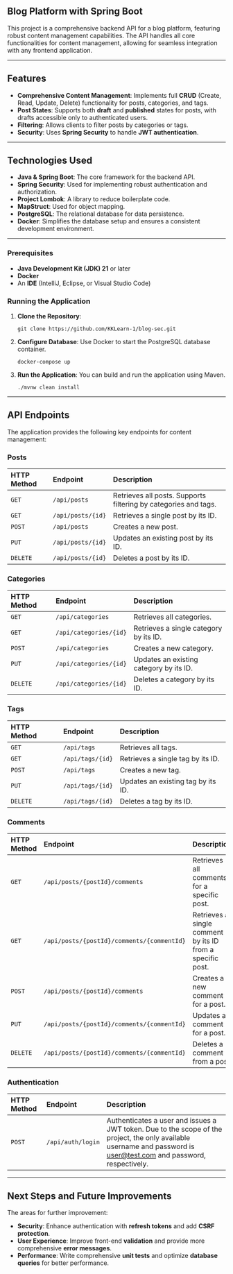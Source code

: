 ## Blog Platform with Spring Boot

This project is a comprehensive backend API for a blog platform, featuring robust content management capabilities. The API handles all core functionalities for content management, allowing for seamless integration with any frontend application.

-----

## Features

  * **Comprehensive Content Management**: Implements full **CRUD** (Create, Read, Update, Delete) functionality for posts, categories, and tags.
  * **Post States**: Supports both **draft** and **published** states for posts, with drafts accessible only to authenticated users.
  * **Filtering**: Allows clients to filter posts by categories or tags.
  * **Security**: Uses **Spring Security** to handle **JWT authentication**.

-----

## Technologies Used

  * **Java & Spring Boot**: The core framework for the backend API.
  * **Spring Security**: Used for implementing robust authentication and authorization.
  * **Project Lombok**: A library to reduce boilerplate code.
  * **MapStruct**: Used for object mapping.
  * **PostgreSQL**: The relational database for data persistence.
  * **Docker**: Simplifies the database setup and ensures a consistent development environment.

-----

### Prerequisites

  * **Java Development Kit (JDK) 21** or later
  * **Docker**
  * An **IDE** (IntelliJ, Eclipse, or Visual Studio Code)

### Running the Application

1.  **Clone the Repository**:

    ```
    git clone https://github.com/KKLearn-1/blog-sec.git
    ```

2.  **Configure Database**:
    Use Docker to start the PostgreSQL database container.

    ```
    docker-compose up
    ```

3.  **Run the Application**:
    You can build and run the application using Maven.

    ```
    ./mvnw clean install
    ```

-----

## API Endpoints

The application provides the following key endpoints for content management:

### Posts

| HTTP Method | Endpoint | Description |
| :--- | :--- | :--- |
| `GET` | `/api/posts` | Retrieves all posts. Supports filtering by categories and tags. |
| `GET` | `/api/posts/{id}` | Retrieves a single post by its ID. |
| `POST` | `/api/posts` | Creates a new post. |
| `PUT` | `/api/posts/{id}` | Updates an existing post by its ID. |
| `DELETE` | `/api/posts/{id}` | Deletes a post by its ID. |

### Categories

| HTTP Method | Endpoint | Description |
| :--- | :--- | :--- |
| `GET` | `/api/categories` | Retrieves all categories. |
| `GET` | `/api/categories/{id}` | Retrieves a single category by its ID. |
| `POST` | `/api/categories` | Creates a new category. |
| `PUT` | `/api/categories/{id}` | Updates an existing category by its ID. |
| `DELETE` | `/api/categories/{id}` | Deletes a category by its ID. |

### Tags

| HTTP Method | Endpoint | Description |
| :--- | :--- | :--- |
| `GET` | `/api/tags` | Retrieves all tags. |
| `GET` | `/api/tags/{id}` | Retrieves a single tag by its ID. |
| `POST` | `/api/tags` | Creates a new tag. |
| `PUT` | `/api/tags/{id}` | Updates an existing tag by its ID. |
| `DELETE` | `/api/tags/{id}` | Deletes a tag by its ID. |

### Comments

| HTTP Method | Endpoint | Description |
| :--- | :--- | :--- |
| `GET` | `/api/posts/{postId}/comments` | Retrieves all comments for a specific post. |
| `GET` | `/api/posts/{postId}/comments/{commentId}` | Retrieves a single comment by its ID from a specific post. |
| `POST` | `/api/posts/{postId}/comments` | Creates a new comment for a post. |
| `PUT` | `/api/posts/{postId}/comments/{commentId}` | Updates a comment for a post. |
| `DELETE` | `/api/posts/{postId}/comments/{commentId}` | Deletes a comment from a post. |

### Authentication

| HTTP Method | Endpoint | Description |
| :--- | :--- | :--- |
| `POST` | `/api/auth/login` | Authenticates a user and issues a JWT token. Due to the scope of the project, the only available username and password is user@test.com and password, respectively. |

-----

## Next Steps and Future Improvements

The areas for further improvement:

  * **Security**: Enhance authentication with **refresh tokens** and add **CSRF protection**.
  * **User Experience**: Improve front-end **validation** and provide more comprehensive **error messages**.
  * **Performance**: Write comprehensive **unit tests** and optimize **database queries** for better performance.
